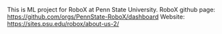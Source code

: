 This is ML project for RoboX at Penn State University. 
RoboX github page: https://github.com/orgs/PennState-RoboX/dashboard
Website: https://sites.psu.edu/robox/about-us-2/

